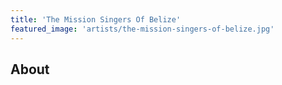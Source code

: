 ```yaml
---
title: 'The Mission Singers Of Belize'
featured_image: 'artists/the-mission-singers-of-belize.jpg'
---
```


## About


